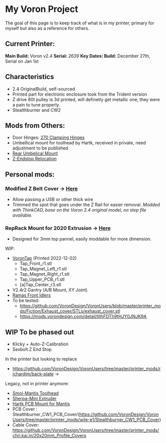 # My Voron Project

The goal of this page is to keep track of what is in my printer, primary for myself but also as a reference for others.

## Current Printer:
**Main Build:** Voron v2.4
**Serial:** 2639
**Key Dates: Build:** December 27th, Serial on Jan 1st

## Characteristics
* 2.4 OriginalBuild, self-sourced
* Printed part for electronic enclosure took from the Trident version
* Z drive 80t pulley is 3d printed, will definetly get metallic one, they were a pain to tune properly.
* Stealthburner and CW2

## Mods from Others:
* Door Hinges: [270 Clamping Hinges](https://github.com/VoronDesign/VoronUsers/tree/master/printer_mods/AlexanderT-Moss/270-Clamping-Hinges)
* Umbellical mount for toolhead by Hartk, received in private, need adjustment to be published
* [Rear Umbelical Mount](https://www.teamfdm.com/files/file/536-rear-umbilical/)
* [Z-Endstop Relocation](https://github.com/VoronDesign/VoronUsers/tree/master/printer_mods/Minsekt/Rear_Umbilical/Y_Endstop_Relocation)

## Personal mods:
### Modified Z Belt Cover -> [Here](/STL/z_belt_cover/)
* Allow passing a USB or other thick wire
* Trimmed the spot that goes under the Z Rail for easier removal.
*Modded with ThinkCAD, base on the Voron 2.4 original model, no step file available.*

### RepRack Mount for 2020 Extrusion -> [Here](/STL/2020_reprack_mount/)
* Designed for 3mm top pannel, easily moddable for more dimension.

WIP: 
* [VoronTap](https://github.com/VoronDesign/Voron-Tap) (Printed 2022-12-02)
  * Tap_Front_r1.stl
  * Tap_Magnet_Left_r1.stl
  * Tap_Magnet_Right_r1.stl 
  * Tap_Upper_PCB_r1.stl
  * [a]Tap_Center_r3.stl
* V2.4r2 Gantry (A/B Mount, XY Joint)
* [Ramas Front Idlers](https://github.com/Ramalama2/Voron-2-Mods/tree/main/Front_Idlers)
* To be tested: 
  * https://github.com/VoronDesign/VoronUsers/blob/master/printer_mods/Fiction/Exhaust_cover/STLs/exhaust_cover.stl
  * https://mods.vorondesign.com/detail/tiIhFDTh9tHJY0JNJK9A
## WIP To be phased out
* Klicky + Auto-Z-Calibration
* Sexbolt Z End Stop



In the printer but looking to replace
* https://github.com/VoronDesign/VoronUsers/tree/master/printer_mods/richardjm/back-plate ->


Legacy, not in printer anymore:
* [Smol-Mantis Toolhead](https://github.com/sporkus/smol_mantis)
* [Sherpa-Mini Extruder](https://github.com/Annex-Engineering/Sherpa_Mini-Extruder)
* [Hartk PCB Mount for Mantis](https://github.com/mandryd/MantisUsermods/tree/main/Usermods/DustinSpeed/Hartk_PCB_Mount)
* PCB Cover : Stealthburner_CW1_PCB_Cover/(https://github.com/VoronDesign/VoronUsers/tree/master/printer_mods/wile-e1/Stealthburner_CW1_PCB_Cover)
* Cable Cover: https://github.com/VoronDesign/VoronUsers/tree/master/printer_mods/chri.kai.in/20x20mm_Profile_Covers
